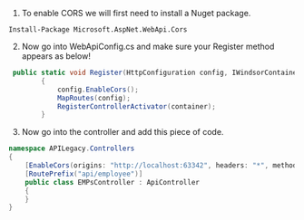 1. To enable CORS we will first need to install a Nuget package.
```
Install-Package Microsoft.AspNet.WebApi.Cors
```
2. Now go into WebApiConfig.cs and make sure your Register method appears as below!
```cs
 public static void Register(HttpConfiguration config, IWindsorContainer container)
        {
            config.EnableCors();
            MapRoutes(config);
            RegisterControllerActivator(container);
        }
```
3. Now go into the controller and add this piece of code.
```cs
namespace APILegacy.Controllers
{
    [EnableCors(origins: "http://localhost:63342", headers: "*", methods: "*")]
    [RoutePrefix("api/employee")]
    public class EMPsController : ApiController
    {
    }
}
```
